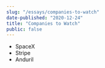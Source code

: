 ```yaml
---
slug: "/essays/companies-to-watch"
date-published: "2020-12-24"
title: "Companies to Watch"
public: false
---
```


- SpaceX
- Stripe
- Anduril
